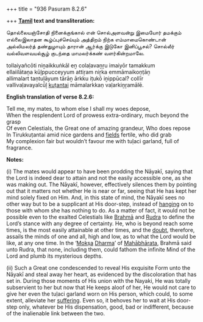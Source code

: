 +++
title = "936 Pasuram 8.2.6"

+++
**[Tamil](/definition/tamil#history "show Tamil definitions") text and transliteration:**

தொல்லையஞ்சோதி நினைக்குங்கால் என் சொல்அளவன்று இமையோர் தமக்கும்  
எல்லைஇலாதன கூழ்ப்புச்செய்யும் அத்திறம் நிற்க எம்மாமைகொண்டான்  
அல்லிமலர்த் தண்துழாயும் தாரான் ஆர்க்கு இடுகோ இனிப்பூசல்? சொல்லீர்  
வல்லிவளவயல்சூழ் குடந்தை மாமலர்க்கண் வளர்கின்றமாலே.

tollaiyañcōti niṉaikkuṅkāl eṉ colaḷavaṉṟu imaiyōr tamakkum  
ellaiilātaṉa kūḻppucceyyum attiṟam niṟka emmāmaikoṇṭāṉ  
allimalart taṇtuḻāyum tārāṉ ārkku iṭukō iṉippūcal? collīr  
vallivaḷavayalcūḻ [kuṭantai](/definition/kutantai#vaishnavism "show kuṭantai definitions") māmalarkkaṇ vaḷarkiṉṟamālē.

**English translation of verse 8.2.6:**

Tell me, my mates, to whom else I shall my woes depose,  
When the resplendent Lord of prowess extra-ordinary, much beyond the grasp  
Of even Celestials, the Great one of amazing grandeur, Who does repose  
In Tirukkuṭantai amid nice gardens and [fields](/definition/field#history "show fields definitions") fertile, who did grab  
My complexion fair but wouldn’t favour me with tuḷaci garland, full of fragrance.

**Notes:**

\(i\) The mates would appear to have been prodding the Nāyakī, saying that the Lord is indeed dear to attain and not the easily accessible one, as she was making out. The Nāyakī, however, effectively silences them by pointing out that it matters not whether He is near or far, seeing that He has kept her mind solely fixed on Him. And, in this state of mind, the Nāyakī sees no other way but to be a supplicant at His door-step, instead of [hanging](/definition/hanging#history "show hanging definitions") on to those with whom she has nothing to do. As a matter of fact, it would not be possible even to the exalted Celestials like [Brahmā](/definition/brahma#vaishnavism "show Brahmā definitions") and [Rudra](/definition/rudra#vaishnavism "show Rudra definitions") to define the Lord’s stance with any degree of certainty. He, who is beyond reach some times, is the most easily attainable at other times, and the [doubt](/definition/doubt#history "show doubt definitions"), therefore, assails the minds of one and all, high and low, as to what the Lord would be like, at any one time. In the ‘[Mokṣa](/definition/moksha#vaishnavism "show Mokṣa definitions") [Dharma](/definition/dharma#vaishnavism "show Dharma definitions")’ of [Mahābhārata](/definition/mahabharata#vaishnavism "show Mahābhārata definitions"), Brahmā said unto Rudra, that none, including them, could fathom the infinite Mind of the Lord and plumb its mysterious depths.

\(ii\) Such a Great one condescended to reveal His exquisite Form unto the Nāyakī and steal away her heart, as evidenced by the discoloration that has set in. During those moments of His union with the Nayaki, He was totally subservient to her but now that He keeps aloof of her, He would not care to give her even the tuḷaci garland worn on His person, which could, to some extent, alleviate her [suffering](/definition/suffering#history "show suffering definitions"). Even so, it behoves her to wait at His door-step only, whatever be His dispensation, good, bad or indifferent, because of the inalienable link between the two.


